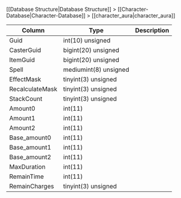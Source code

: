[[Database Structure|Database Structure]] > [[Character-Database|Character-Database]] > [[character_aura|character_aura]]

Column | Type | Description
--- | --- | ---
Guid | int(10) unsigned | 
CasterGuid | bigint(20) unsigned | 
ItemGuid | bigint(20) unsigned | 
Spell | mediumint(8) unsigned | 
EffectMask | tinyint(3) unsigned | 
RecalculateMask | tinyint(3) unsigned | 
StackCount | tinyint(3) unsigned | 
Amount0 | int(11) | 
Amount1 | int(11) | 
Amount2 | int(11) | 
Base_amount0 | int(11) | 
Base_amount1 | int(11) | 
Base_amount2 | int(11) | 
MaxDuration | int(11) | 
RemainTime | int(11) | 
RemainCharges | tinyint(3) unsigned | 
